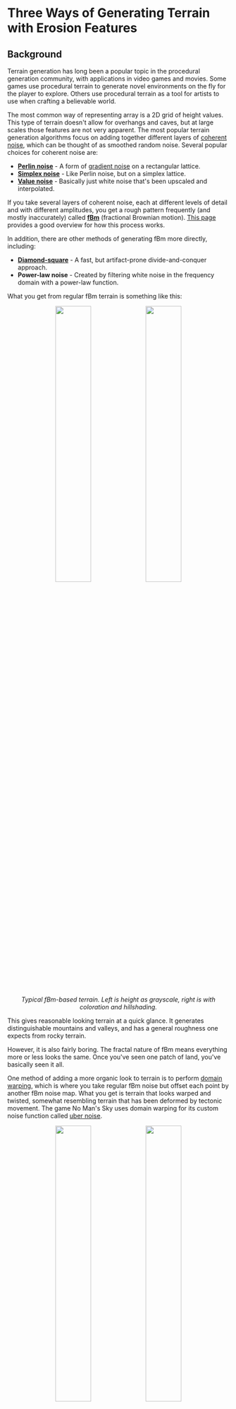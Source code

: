 # Three Ways of Generating Terrain with Erosion Features

## Background

Terrain generation has long been a popular topic in the procedural generation community, with applications in video games and movies. Some games use procedural terrain to generate novel environments on the fly for the player to explore. Others use procedural terrain as a tool for artists to use when crafting a believable world. 

The most common way of representing array is a 2D grid of height values. This type of terrain doesn't allow for overhangs and caves, but at large scales those features are not very apparent. The most popular terrain generation algorithms focus on adding together different layers of [coherent noise](http://libnoise.sourceforge.net/coherentnoise/index.html), which can be thought of as smoothed random noise. Several popular choices for coherent noise are:

* [**Perlin noise**](https://en.wikipedia.org/wiki/Perlin_noise) - A form of [gradient noise](https://en.wikipedia.org/wiki/Gradient_noise) on a rectangular lattice.
* [**Simplex noise**](https://en.wikipedia.org/wiki/Simplex_noise) - Like Perlin noise, but on a simplex lattice.
* [**Value noise**](https://en.wikipedia.org/wiki/Value_noise) - Basically just white noise that's been upscaled and interpolated.

If you take several layers of coherent noise, each at different levels of detail and with different amplitudes, you get a rough pattern frequently (and mostly inaccurately) called [**fBm**](https://en.wikipedia.org/wiki/Brownian_surface) (fractional Brownian motion). [This page](https://www.redblobgames.com/maps/terrain-from-noise/) provides a good overview for how this process works. 

In addition, there are other methods of generating fBm more directly, including:

* [**Diamond-square**](https://en.wikipedia.org/wiki/Diamond-square_algorithm) - A fast, but artifact-prone divide-and-conquer approach.
* **Power-law noise** - Created by filtering white noise in the frequency domain with a power-law function.

What you get from regular fBm terrain is something like this:

<p align="center">
  <img src="images/fbm_grayscale.png" width=40%>
  <img src="images/fbm_hillshaded.png" width=40%>
  <br>
  <em> Typical fBm-based terrain. Left is height as grayscale, right is with coloration and hillshading. </em>
</p>


This gives reasonable looking terrain at a quick glance. It generates distinguishable mountains and valleys, and has a general roughness one expects from rocky terrain.

However, it is also fairly boring. The fractal nature of fBm means everything more or less looks the same. Once you've seen one patch of land, you've basically seen it all. 

One method of adding a more organic look to terrain is to perform [domain warping](http://www.iquilezles.org/www/articles/warp/warp.htm), which is where you take regular fBm noise but offset each point by another fBm noise map. What you get is terrain that looks warped and twisted, somewhat resembling terrain that has been deformed by tectonic movement. The game No Man's Sky uses domain warping for its custom noise function called [uber noise](https://youtu.be/SePDzis8HqY?t=1547).

<p align="center">
  <img src="images/domain_warping_grayscale.png" width=40%>
  <img src="images/domain_warping_hillshaded.png" width=40%>
  <br><em> fBm with domain warping </em>
</p>

Another way of spicing up fBm is to modify each coherent noise layer before adding them together. For instance, if you take the absolute value of each coherent noise layer, and invert the final result you can get a mountain ridge effect: 

<p align="center">
  <img src="images/ridge_grayscale.png" width=40%>
  <img src="images/ridge_hillshaded.png" width=40%>
  <br><em> Modified fBm to create mountain ridges. </em>
</p>

These all look iteratively more convincing. However, if you look at actual elevation maps, you will notice that these look nothing like real life terrain:

<p align="center">
  <img src="images/real1_grayscale.png" width=40%>
  <img src="images/real1_hillshaded.png" width=40%>
  <img src="images/real2_grayscale.png" width=40%>
  <img src="images/real2_hillshaded.png" width=40%>

  <br><em> Elevation maps from somewhere in the continental United States (credit to the USGS). The right images uses the same coloration as above, for consistency. </em>
</p>

The fractal shapes you see in real life terrain are driven by **erosion**: the set of processes that describe terrain displacement over time. There are several types of erosion, but the one that most significantly causes those fractal shapes you see is **hydraulic erosion**, which is basically the process of terrain displacement via water. As water flows across terrain, it takes sediment with it and deposits it downhill. This has the effect of carving out mountains and creating smooth valleys. The fractal pattern emerges from smaller streams merging into larger streams and rivers as they flow downhill.

Unfortunately, more involved techniques are required to generate terrain with convincing erosion patterns. The following three sections will go over three distinct methods of generating eroded terrain. Each method has their pros and cons, so take that into consideration if you want to include them in your terrain project.


## Simulation

If real life erosion is driven by physical processes, couldn't we just simulate those processes to generate terrain with erosion? Then answer is, yes! The mechanics of hydraulic erosion, in particular, are well known and are fairly easily to simulate.

The basic idea of hydraulic erosion is that water dissolves terrain into sediment, which is then transported downhill and deposited. Programmatically, this means tracking the following quantities:

* **Terrain height** - The rock layer that we're interested in.
* **Water level** - How much water is at each grid point.
* **Sediment level** - The amount of sediment suspended in water.

When simulating, we make small changes to these quantities repeatedly until the erosion features emerge in our terrain.

To start off, we initiate the water and sediment levels to zero. The initial terrain height is seeded to some prior height map, frequently just regular fBm.

Each simulation iteration involves the following steps:

1. **Increment the water level** (as in via precipitation). For this I used a simple uniform random distribution, although some approaches use individual water "droplets".
1. **Compute the terrain gradient.** This is used to determine where water and sediment will flow, as well as the velocity of water at each point.
1. **Determine the sediment capacity** for each point. This is affected by the terrain slope, water velocity, and water volume. 
1. **Erode or deposit sediment**. If the sediment level is above the capacity, then sediment is deposited to terrain. Otherwise, terrain is eroded into sediment.
1. **Displace water and sediment downhill.** 
1. **Evaporate** some fraction of the water away.


Apply this process for long enough and you may get something like this:

<p align="center">
  <img src="images/simulation_grayscale.png" width=40%>
  <img src="images/simulation_hillshaded.png"" width=40%>
  <br><em>Terrain from simulated erosion. See <a href="https://drive.google.com/file/d/1iz3xl71qOVcPaSMZ95JyfXIU9exDy8TV/view?usp=sharing">here</a> for a time lapse.</em>
</p>

The results are fairly convincing. The tendril-like shape of ridges and cuts you see in real-life terrain are readily apparent. What also jumps out are the large, flat valleys that are the result of sediment deposition over time. If this simulation were left to continue indefinitely, eventually all mountains would be eroded into these flat sedimentary valleys.

Because of results like you see above, this method of generating terrain can be seen in professional terrain-authoring tools. The code for the terrain above is largely a vectorized implementation of the code found on [this page](http://ranmantaru.com/blog/2011/10/08/water-erosion-on-heightmap-terrain/). For a more theoretical approach, check out this [paper](https://hal.inria.fr/inria-00402079/document).


### Pros

* Lot of real-life terrain features simply emerge from running these rules, including stream downcutting, smooth valleys, and differential erosion.
* Instead of using global parameter values, different regions can be parameterized differently to develop distinct terrain features (e.g. deserts can evolve differently than forests).
* Fairly easy to parallelize given how straightforward vectorization is.

### Cons

* Parameter hell. There are around 10 constants that need to be set, in addition to other factors like the precipitation pattern and the initial terrain shape. Small changes to any of these can produce completely different results, so it can be difficult to find the ideal combination of parameters that produces good results.
* Fairly inefficient. Given an NxN grid, in order for changes on one side of the map to affect the opposite size you need O(N) iterations, which puts the overall runtime at O(N<sup>3</sup>). This means that doubling the grid dimension can result in 8x execution time. This performance cost further exacerbates the cost of parameter tweaking.
* Difficult to utilize to produce novel terrain. The results of simulation all look like reasonable approximations of real life terrain, however extending this to new types of terrain requires an understanding of the physical processes that would give way to that terrain, which can be prohibitively difficult. 


## Machine Learning

Machine learning is frequently uses as a panacea for all sorts of problems, and terrain generation is no exception. Machine learning can be effective so long as you have lots of compute power and a large, diverse dataset. Fortunately, compute power is easy to acquire, and lots of terrain elevation data is readily available to download.
 
The most suitable machine learning approach is to use a **Generative Adversarial Network (GAN)**. GANs are able to produce fairly convincing novel instances of a distribution described by training data. It works via two neural networks: one that produces new instances of the distribution (called the "generator"), and another whose job is to determine whether a provided terrain sample is real (i.e. from the training set), or fake (i.e. via the generator). For some more technical background, check out [these Stanford lectures](https://www.youtube.com/playlist?list=PL3FW7Lu3i5JvHM8ljYj-zLfQRF3EO8sYv).

Creating the right network and tuning all the different hyperparameters can be difficult and requires a lot of expertise to get right. Instead of creating the network from scratch, I will be building off of the work done for *Progressive Growing of GANs for Improved Quality, Stability, and Variation* by Karras, et al. ([paper](https://arxiv.org/pdf/1710.10196.pdf), [code](https://github.com/tkarras/progressive_growing_of_gans)). The basic approach of this paper is to train the network on lower resolution versions of the training samples while adding new layers for progressively higher resolutions. This makes the network converge quicker for high resolution images than it would if training from full resolution images to begin with.

### Training

Like with almost all machine learning projects, most effort is spent in data gathering, cleaning, validation, and training. 

The first step is to get real life terrain height data. For this demonstration, I used the [National Elevation Dataset (NED)](https://lta.cr.usgs.gov/NED) by the USGS. The dataset I used consists of ~1000 1x1 degree height maps with resolutions of 3600x3600 (i.e. pixel size of 1 arcsecond<sup>2</sup>).

From these height maps I will take 512x512 samples for use in training. In the source height arrays, each pixel is a square arcsecond, which means that each sample as-is will appear horizontally stretched, since a square arcsecond is spatially narrower than it is tall. After compensating for this, I also apply several heuristics to filter out what are likely sample unsuitable for training:

* Only accept samples who minimum and maximum elevation span a certain threshold. This approach prefers samples that are more "mountainous", and will therefore produce more noticeable erosion effects.
* Ignore samples if a certain percentage of grid points are within a certain margin of the sample's minimum elevation. This filters out samples that are largely flat, or ones that consist mostly of water.
* Ignore samples whose [Shannon entropy](https://en.wikipedia.org/wiki/Entropy_(information_theory)) is below a certain threshold. This helps filter out samples that have been corrupted (perhaps due to different libraries used to encode and decode the height data).

In addition, if we assume that terrain features do not have a directional preference, we can rotate each sample by 90° increments as well as flipping it to increase the dataset size by 8x. In the end, this nets us around 180,000 training samples.

These training samples are then used to train the GAN. Even using progressively grown GANs, this will still take quite a while to complete (expect around a week even with a beefy Nvidia Tesla GPU).

[Here](https://drive.google.com/file/d/1zdlgpkQu2zqWKJr23di73-lc3hJBAfqW/view?usp=sharing) is a timelapse video several terrain samples throughout the training process.


### Results

Once the network is trained, all we need to do is feed it a new random latent vector into the generator to create new terrain samples:

<p align="center">
  <img src="images/ml_generated_1_grayscale.png" width=40%>
  <img src="images/ml_generated_1_hillshaded.png" width=40%>
  <br>
  <img src="images/ml_generated_2_grayscale.png" width=40%>
  <img src="images/ml_generated_2_hillshaded.png" width=40%>
  <br>
  <img src="images/ml_generated_3_grayscale.png" width=40%>
  <img src="images/ml_generated_3_hillshaded.png" width=40%>
  <br>
  <img src="images/ml_generated_4_grayscale.png" width=40%>
  <img src="images/ml_generated_4_hillshaded.png" width=40%>
  <br>
  
  
  <em>ML-generated terrain.</em>
</p>


### Pros

* Generated terrain is basically indistinguishable from real-world elevation data. It captures not just erosion effects, but many other natural phenomena that shape terrain in nature.
* Generation is fairly efficient. Once you have a trained network, creating new terrain samples is fairly fast.

### Cons

* Training is *very* expensive (both in time and money). Lot of effort is required to acquire, clean, validate, and finally train the network. It took about 8 days to train the network used in the above examples.
* Very little control over the final product. The quality of generated terrain is basically driven by the training samples. Not only do you need a large number of training samples to generate good terrain, you also need good heuristics to make sure that each training sample is suitable. Because training takes so long, it isn't really practical to iterate on these heuristics to generate good results.
* Difficult to scale to higher resolutions. GANs are generally good a low resolution images. It gets much more expensive, both in terms of compute and memory costs, to scale up to higher resolution height maps.


## River Networks

In most procedural erosion techniques, terrain is carved out first and river placement happens afterward. An alternative method is to work backward: first generate where rivers and streams will be located, and from there determine how the terrain would be shaped to match the rivers. This eases the burden of creating river-friendly terrain by simply defining where the rivers are up front and working the terrain around them.

### Creating the River Network

Every stream eventually terminates somewhere, most frequently the ocean (they occasionally drain into inland bodies of water, but we will be ignoring those; these drainage basins are called [endorheic basins](https://en.wikipedia.org/wiki/Endorheic_basin)). Given that we need some ocean to drain into, this terrain will be generated as an island,

First we start off with what regions will be land or water. Using some simple fBm filtering, we get something like this:

<p align="center">
  <img src="images/land_mask.png" width=40%>
  <br><em>Land mask. Black is ocean, and white is land.</em>
</p>

The next step is to define the nodes on which the river network will be generated. A straightforward approach is to assign a node to each (x, y) coordinate of the image, however this has a tendency to create horizontal and vertical artifacts in the final product. Instead will we create our nodes by sampling some random points across the grid using [Poisson disc sampling](https://www.jasondavies.com/poisson-disc/). After that we use [Delaunay triangulation](https://en.wikipedia.org/wiki/Delaunay_triangulation) to connect the nodes.

<p align="center">
  <img src="images/poisson_disc_sampling.png" width=40%>
  <img src="images/delaunay_triangulation.png" width=40%>
  <br><em>Left are points via Poisson disc sampling. Right is their Delaunay triangulation.<br>
  The point spacing in these images is larger than what is used to generate the final terrain.
  </em>
</p>

Next, we generate the generic shape the terrain will have (which will later be "carved out" via erosion). Because endorheic basins are being avoided in this demo, this terrain is generated such that each point has a downhill path to the ocean (i.e. no landlocked valleys). Here is an example of such a shape:

<p align="center">
  <img src="images/initial_shape.png" width=40%>
  <br><em>Initial shape our terrain will take.</em>
</p>

The next step is to generate the river network. The general approach is to generate rivers starting from the mouth (i.e. where they terminate in the ocean) and growing the graph upstream one edge at a time until no more valid edges are left. A valid edge is one that:

* Moves uphill. Since we are growing the river graphs upstream, the end effect is only downhill-flowing rivers.
* Does not reconnect with an existing river graph. This results in rivers that only merge as they flow downhill, but never split.

Furthermore, we also prioritize which edge to add by how much it aligns with the previous edge in the graph. Without this, rivers will twist and turn in ways that don't appear natural. Furthermore, amount of "directional inertia" for each edge can be configured to get more twisty or straight rivers.

<p align="center">
  <img src="images/river_network_low_inertia.png" width=40%>
  <img src="images/river_network_high_inertia.png" width=40%>
  <br><em>River networks. Left and right have low and high directional inertia, respectively.</em>
</p>

After this, the water volume for each node in the river graph is calculated. This is basically done by giving each node a base water volume and adding the sum of all upstream nodes' volumes.

<p align="center">
  <img src="images/river_network_with_volume.png" width=40%>
  <br><em>River network with water volume.</em>
</p>


### Generating the Terrain

The next step is to generate the terrain height to match the river network. Each node of the river network graph will be assigned a height that will then be rendered via triangulation to get the final  height map as a 2D grid.

The graph traversal move uphill, starting from the water level. Each time an edge is traversed, the height of the next node will be proportional to the height difference in the initial terrain height generated earlier, scaled inversely by the volume of water along that edge. Furthermore, we will cap the height delta between any two nodes to give a thermal-erosion-like effect.

Traversing only the river network edges will produce discontinuities in the generated height, since no two distinct river "trees" can communicate with each other. When traversing, we will have to also allow traversing edges that span different river trees. For these edges, we simply assume the edge's water volume to be zero.

In the end, you get something like this:

<p align="center">
  <img src="images/river_network_grayscale.png" width=40%>
  <img src="images/river_network_hillshaded.png" width=40%>
  <br><em>Final terrain height map from river networks.</em>
</p>

If you're interested in an approach that blends river networks and simulation, check out [this paper](https://hal.inria.fr/hal-01262376/document).

### Pros

* Creates very convincing erosion-like ridges and cuts. The shape of the river network can easily be seen in the generated height map.
* Easy to add rivers if desired given the already-generated river network.
* Fairly efficient. Given an NxN height map, this algorithm takes O(N<sup>2</sup>log N) time.

### Cons

* This algorithm is good at carving out mountains, but needs work to generate other erosion effects like sediment deposition and differential erosion.
* Some of the algorithms used in this approach are a bit more difficult to parallelize (e.g. best first search).


## Running the Code

All the examples were generated with Python 3.6.0 using Numpy. I've gotten this code to work on OSX and Linux, but I haven't tried with Windows.

Most of the height maps above are generated by running a single python script, with the exception of machine learning which is a bit more involved (described farther down).

Here is a breakdown of all the simple terrain-generating scripts. All outputs are 512x512 grids.

| File | Output | Description
|:--- | :--- | :---
| `plain_old_fbm.py` | `fbm.npy` | Regular fBm
| `domain_warping.py` | `domain_warping.npy` | fBm with domain warping
| `ridge_noise.py` | `ridge.npy` | The noise with ridge-like effects seen above.
| `simulation.py` | `simulation.npy` | Eroded terrain via simulation.
| `river_network.py` | `river_network.npz` | Eroded terrain using river networks. The NPZ file also contains the height map

To generate the images used in this demo, use the `make_grayscale_image.py` and `make_hillshaded_image.py` scripts. Example: `python3 make_hillshaded_image.py input.npy output.png`


### Machine Learning

The machine learning examples are all heavily dependent on the [Progressive Growing of GANs](https://github.com/tkarras/progressive_growing_of_gans) project, so make sure to clone that repository. That project uses Tensorflow, and requires that you run on a machine with a GPU. If you have a GPU but Tensorflow doesn't see it, you probably have driver issues.

#### Creating the Training Data 

If you wish to train a custom network, you can use whatever source of data you want. For the above examples, I used the USGS.

The first step is to get the list of URLs pointing to the elevation data:

1. Go to the USGS [download application](https://viewer.nationalmap.gov/basic/)
1. Select the area from which you want to get elevation data.
1. On the left under **Data**, select **Elevation Product (3DEP)**, then **1 arc-second DEM**. You can choose other resolutions, but I found 1 arcsecond to be adequate.
1. Under **File Format**, make sure to select **IMG**.
1. Click on the **Find Products** button.
1. Click **Save as CSV**. If you wish to use your own download manager, also click **Save as Text**.

The next step is to download the actual elevation data. You can either use the `python3 download_ned_zips.py <downloaded CSV file>` which will download the files in the `zip_files/` directory. The USGS site gives this [guide](https://viewer.nationalmap.gov/uget-instructions/) to downloading the files via uGet.

The next step is to convert the elevation data from IMG files in a ZIP archive to Numpy array files. You can do this by calling `python3 extract_height_arrays.py <downloaded CSV file>`. This will write the Numpy arrays to the `array_files/` directory.

After this, run `python3 generate_training_images.py`, which will go through each array in the `array_files/` directory, and create 512x512 training sample images from it (written to the `training_samples/` directory). This script performs the validation and filtering described above. It also takes a long time to run, so brew a pot of coffee before you kick it off.

The next steps will require that you cloned the `progressive_growing_of_gans` project. First, you need to generate the training data in the `tfrecords` format. This can be done by calling:

`progressive_growing_of_gans/: python3 dataset_tool.py /path/to/erosion_3_ways datasets/terrain`

I chose `terrain` as the output directory, but you can use whatever you want (just make sure it's in the `datasets/` directory.

Almost there! The next step is to edit `config.py` and add the following line to the dataset section:

`desc += '-terrain'; dataset = EasyDict(tfrecord_dir='terrain')`

Make sure to uncomment/delete the "celebahq" line. 

Now, you can finally run `python3 train.py`. Even with a good graphics card, this will take days to run. For further training customizations, check out [this section](https://github.com/tkarras/progressive_growing_of_gans#preparing-datasets-for-training).

When you're done, the `results/` directory will contain all sorts of training outputs, including progress images, Tensorboard logs, and (most importantly) the PKL files containing the network weights.

#### Generating Terrain Samples

To generate samples, run the following script:

```python3 generate_ml_output.py path/to/progressive_growing_of_gans network_weights.pkl 10```

The arguments are:

1. The path to the cloned `progressive_growing_of_gans` repository.
1. The network weights file (the one used for this demo can be found [here](https://drive.google.com/file/d/1czHFcF2ZG_lki7TAQyYCoqtsVcJmdCUN/view?usp=sharing)).
1. The number of terrain samples to generate (optional, defaults to 20)

The outputs are written to the `ml_outputs` directory.
